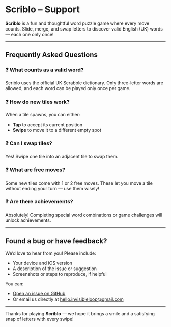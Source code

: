 # Scriblo – Support

**Scriblo** is a fun and thoughtful word puzzle game where every move counts. Slide, merge, and swap letters to discover valid English (UK) words — each one only once!

---

## Frequently Asked Questions

### ❓ What counts as a valid word?
Scriblo uses the official UK Scrabble dictionary. Only three-letter words are allowed, and each word can be played only once per game.

### ❓ How do new tiles work?
When a tile spawns, you can either:
- **Tap** to accept its current position
- **Swipe** to move it to a different empty spot

### ❓ Can I swap tiles?
Yes! Swipe one tile into an adjacent tile to swap them.

### ❓ What are free moves?
Some new tiles come with 1 or 2 free moves. These let you move a tile without ending your turn — use them wisely!

### ❓ Are there achievements?
Absolutely! Completing special word combinations or game challenges will unlock achievements.

---

## Found a bug or have feedback?

We’d love to hear from you! Please include:

- Your device and iOS version
- A description of the issue or suggestion
- Screenshots or steps to reproduce, if helpful

You can:
- [Open an issue on GitHub](https://github.com/invisibleloop/app-support/issues)
- Or email us directly at [hello.invisibleloop@gmail.com](mailto:hello.invisibleloop@gmail.com)

---

Thanks for playing **Scriblo** — we hope it brings a smile and a satisfying snap of letters with every swipe!
